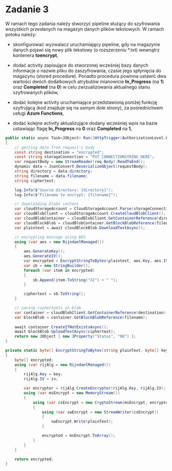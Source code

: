 # Zadanie 3

W ramach tego zadania należy stworzyć pipeline służący do szyfrowania wszystkich przesłanych na magazyn danych plików tekstowych. W ramach potoku należy:

- skonfigurować wyzwalacz uruchamiający pipeline, gdy na magazynie danych pojawi się nowy plik tekstowy (o rozszerzeniu *.txt) wewnątrz kontenera **toencrypt**,

- dodać activity zapisujące do stworzonej wcześniej bazy danych informacje o nazwie pliku do zaszyfrowania, czasie jego spłynięcia do magazynu (stored procedure). Ponadto procedura powinna ustawić dwa wartości dwóch dodatkowych atrybutów mianowicie **In_Progress** (na **1**) oraz **Completed** (na **0**) w celu zwizualizowania aktualnego stanu szyfrowanych plików,

- dodać kolejne activity uruchamiające przedstawioną poniżej funkcję szyfrującą (kod znajduje się na samym dole strony), za pośrednictwem usługi **Azure Functions**,

- dodać kolejne activity aktualizujące dodany wcześniej wpis na bazie ustawiając flagę **In_Progress** na **0** oraz **Completed** na **1**,

```c#
public static async Task<JObject> Run([HttpTrigger(AuthorizationLevel.Function, "post", Route = null)]HttpRequest req, TraceWriter log)
{
    // getting data from request's body
    const string destination = "encrypted";
    const string storageConnection = "PUT_CONNECTIONSTRING_HERE";
    var requestBody = new StreamReader(req.Body).ReadToEnd();
    dynamic data = JsonConvert.DeserializeObject(requestBody);
    string directory = data.directory;
    string filename = data.filename;
    string ciphertext;

    log.Info($"Source directory: {directory}");
    log.Info($"Filename to encrypt: {filename}");

    // downloading blobs content
    var cloudStorageAccount = CloudStorageAccount.Parse(storageConnection);
    var cloudBlobClient = cloudStorageAccount.CreateCloudBlobClient();
    var cloudBlobContainer = cloudBlobClient.GetContainerReference(directory);
    var cloudBlockBlob = cloudBlobContainer.GetBlockBlobReference(filename);
    var plaintext = await cloudBlockBlob.DownloadTextAsync();

    // encrypting message using AES
    using (var aes = new RijndaelManaged())
    {
        aes.GenerateKey();
        aes.GenerateIV();
        var encrypted = EncryptStringToBytes(plaintext, aes.Key, aes.IV);
        var sb = new StringBuilder();
        foreach (var item in encrypted)
        {
            sb.Append(item.ToString("X2") + " ");
        }

        ciphertext = sb.ToString();
    }

    // saving ciphertexts in blob
    var container = cloudBlobClient.GetContainerReference(destination);
    var blockBlob = container.GetBlockBlobReference(filename);
    
    await container.CreateIfNotExistsAsync();
    await blockBlob.UploadTextAsync(ciphertext);
    return new JObject { new JProperty("Status", "OK") };
}

private static byte[] EncryptStringToBytes(string plainText, byte[] key, byte[] iv)
{
    byte[] encrypted;
    using (var rijAlg = new RijndaelManaged())
    {
        rijAlg.Key = key;
        rijAlg.IV = iv;

        var encryptor = rijAlg.CreateEncryptor(rijAlg.Key, rijAlg.IV);
        using (var msEncrypt = new MemoryStream())
        {
            using (var csEncrypt = new CryptoStream(msEncrypt, encryptor, CryptoStreamMode.Write))
            {
                using (var swEncrypt = new StreamWriter(csEncrypt))
                {
                    swEncrypt.Write(plainText);
                }

                encrypted = msEncrypt.ToArray();
            }
        }
    }

    return encrypted;
}
```
